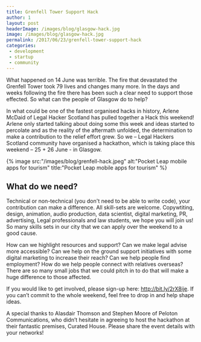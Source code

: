 ```yaml
---
title: Grenfell Tower Support Hack
author: 1
layout: post
headerImage: /images/blog/glasgow-hack.jpg
image: /images/blog/glasgow-hack.jpg
permalink: /2017/06/23/grenfell-tower-support-hack
categories:
 - development
 - startup
 - community
---
```

What happened on 14 June was terrible. The fire that devastated the Grenfell Tower took 79 lives and changes many more. In the days and weeks following the fire there has been such a clear need to support those effected. So what can the people of Glasgow do to help?

In what could be one of the fastest organised hacks in history, Arlene McDaid of Legal Hacker Scotland has pulled together a Hack this weekend! Arlene only started talking about doing some this week and ideas started to percolate and as the reality of the aftermath unfolded, the determination to make a contribution to the relief effort grew. So we – Legal Hackers Scotland community have organised a hackathon, which is taking place this weekend – 25 + 26 June -  in Glasgow.

{% image src:"/images/blog/grenfell-hack.jpeg" alt:"Pocket Leap mobile apps for tourism" title:"Pocket Leap mobile apps for tourism" %}

## What do we need?
Technical or non-technical (you don't need to be able to write code), your contribution can make a difference. All skill-sets are welcome. Copywtiting, design, animation, audio production, data scientist, digital marketing, PR, advertising, Legal professionals and law students, we hope you will join us! So many skills sets in our city that we can apply over the weekend to a good cause.

How can we highlight resources and support? Can we make legal advise more accessible? Can we help on the ground support initiatives with some digital marketing to increase their reach? Can we help people find employment? How do we help people connect with relatives overseas? There are so many small jobs that we could pitch in to do that will make a huge difference to those affected.

If you would like to get involved, please sign-up here: http://bit.ly/2rX8ije. If you can’t commit to the whole weekend, feel free to drop in and help shape ideas.

A special thanks to Alasdair Thomson and Stephen Moore of Peloton Communications, who didn’t hesitate in agreeing to host the hackathon at their fantastic premises, Curated House. Please share the event details with your networks!
